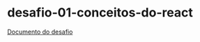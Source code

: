 # desafio-01-conceitos-do-react
[Documento do desafio](https://www.notion.so/Desafio-01-Conceitos-do-React-51e4099a6e2f4d4bae94f9fe75bb769d#a488198f893444699a589b3efdaa1c30)
